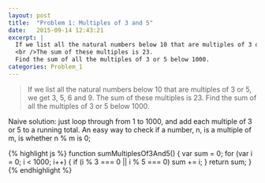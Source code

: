```yaml
---
layout: post
title:  "Problem 1: Multiples of 3 and 5"
date:   2015-09-14 12:43:21
excerpt: |
  If we list all the natural numbers below 10 that are multiples of 3 or 5, we get 3, 5, 6 and 9.
  <br />The sum of these multiples is 23.
  Find the sum of all the multiples of 3 or 5 below 1000.
categories: Problem_1
---
```


> If we list all the natural numbers below 10 that are multiples of 3 or 5, we get 3, 5, 6 and 9. The sum of these multiples is 23.
> Find the sum of all the multiples of 3 or 5 below 1000.


Naive solution: just loop through from 1 to 1000, and add each multiple of 3 or 5 to a running total. An easy way to check if a number, n, is a multiple of m,
is whether n % m is 0;

{% highlight js %}
function sumMultiplesOf3And5() {
  var sum = 0;
  for (var i = 0; i < 1000; i++) {
    if (i % 3 === 0 || i % 5 === 0) sum += i;
  }
  return sum;
}
{% endhighlight %}

